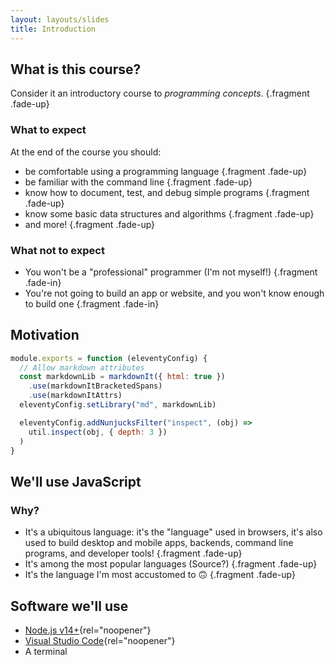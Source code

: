 ```yaml
---
layout: layouts/slides
title: Introduction
---
```


<section> <!-- 1 -->

<section> <!-- 1.0 -->

## What is this course?

Consider it an introductory course to _programming concepts_. {.fragment .fade-up}

</section> <!-- 1.0 -->

<section> <!-- 1.1 -->

### What to expect

At the end of the course you should:

* be comfortable using a programming language {.fragment .fade-up}
* be familiar with the command line {.fragment .fade-up}
* know how to document, test, and debug simple programs {.fragment .fade-up}
* know some basic data structures and algorithms {.fragment .fade-up}
* and more! {.fragment .fade-up}

</section> <!-- 1.1 -->

<section> <!-- 1.2 -->

### What not to expect

* You won't be a "professional" programmer (I'm not myself!) {.fragment .fade-in}
* You're not going to build an app or website, and you won't know enough to build one {.fragment .fade-in}

</section> <!-- 1.2 -->

</section> <!-- 1 -->

<section> <!-- 2 -->

## Motivation

<!--
* I want you to be confident writing programs
* breaking down complex concepts
* improve dev skills
 -->
<!-- TODO: Remove this; it's just to test -->
```js {data-line-numbers}
module.exports = function (eleventyConfig) {
  // Allow markdown attributes
  const markdownLib = markdownIt({ html: true })
    .use(markdownItBracketedSpans)
    .use(markdownItAttrs)
  eleventyConfig.setLibrary("md", markdownLib)

  eleventyConfig.addNunjucksFilter("inspect", (obj) =>
    util.inspect(obj, { depth: 3 })
  )
}
```

</section> <!-- 2 -->

<section> <!-- 3 -->

<section data-background-image="{{ '/assets/images/js.svg' | url }}" data-background-size="200px" data-background-repeat="space" data-background-opacity="0.15"> <!-- 3.0 -->

## We'll use JavaScript

</section> <!-- 3.0 -->

<section data-transition="zoom"> <!-- 3.1 -->

### Why?

* It's a ubiquitous language: it's the "language" used in browsers, it's also used to build desktop and mobile apps, backends, command line programs, and developer tools!  {.fragment .fade-up}
* It's among the most popular languages (Source?) {.fragment .fade-up}
* It's the language I'm most accustomed to 🙃 {.fragment .fade-up}

</section> <!-- 3.1 -->

</section> <!-- 3 -->

<section> <!-- 4 -->

## Software we'll use

* [Node.js v14+](https://nodejs.org/en/){rel="noopener"}
* [Visual Studio Code](https://code.visualstudio.com/){rel="noopener"}
* A terminal

</section> <!-- 4 -->